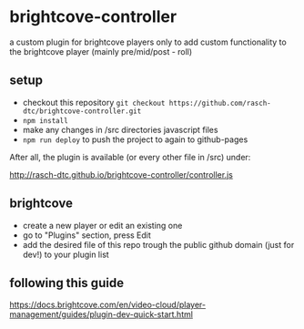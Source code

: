 # brightcove-controller
a custom plugin for brightcove players only to add custom functionality to the brightcove player (mainly pre/mid/post - roll)

## setup
* checkout this repository `git checkout https://github.com/rasch-dtc/brightcove-controller.git`
* `npm install`
* make any changes in /src directories javascript files
* `npm run deploy` to push the project to again to github-pages

After all, the plugin is available (or every other file in /src) under:

http://rasch-dtc.github.io/brightcove-controller/controller.js

## brightcove
* create a new player or edit an existing one
* go to "Plugins" section, press Edit
* add the desired file of this repo trough the public github domain (just for dev!) to your plugin list

## following this guide
https://docs.brightcove.com/en/video-cloud/player-management/guides/plugin-dev-quick-start.html